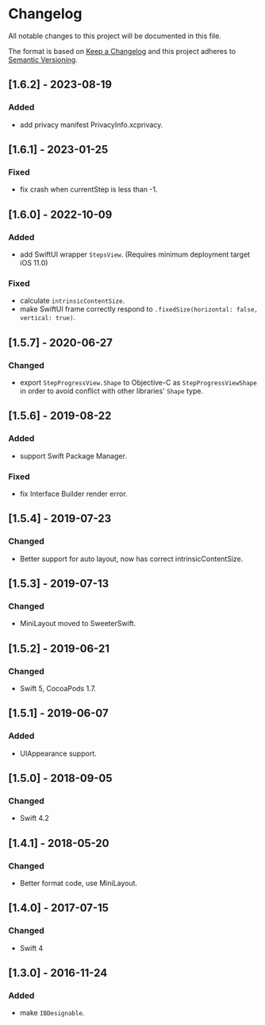 # Changelog
All notable changes to this project will be documented in this file.

The format is based on [Keep a Changelog](http://keepachangelog.com/en/1.0.0/)
and this project adheres to [Semantic Versioning](http://semver.org/spec/v2.0.0.html).

## [1.6.2] - 2023-08-19

### Added
- add privacy manifest PrivacyInfo.xcprivacy.

## [1.6.1] - 2023-01-25

### Fixed
- fix crash when currentStep is less than -1.

## [1.6.0] - 2022-10-09

### Added
- add SwiftUI wrapper `StepsView`. (Requires minimum deployment target iOS 11.0)

### Fixed
- calculate `intrinsicContentSize`.
- make SwiftUI frame correctly respond to `.fixedSize(horizontal: false, vertical: true)`.

## [1.5.7] - 2020-06-27

### Changed
- export `StepProgressView.Shape` to Objective-C as `StepProgressViewShape` in order to avoid conflict with other libraries' `Shape` type.

## [1.5.6] - 2019-08-22

### Added
- support Swift Package Manager.

### Fixed
- fix Interface Builder render error.

## [1.5.4] - 2019-07-23

### Changed
- Better support for auto layout, now has correct intrinsicContentSize.

## [1.5.3] - 2019-07-13

### Changed
- MiniLayout moved to SweeterSwift.

## [1.5.2] - 2019-06-21

### Changed
- Swift 5, CocoaPods 1.7.

## [1.5.1] - 2019-06-07

### Added
- UIAppearance support.

## [1.5.0] - 2018-09-05

### Changed
- Swift 4.2

## [1.4.1] - 2018-05-20

### Changed
- Better format code, use MiniLayout.

## [1.4.0] - 2017-07-15

### Changed
- Swift 4

## [1.3.0] - 2016-11-24

### Added
- make `IBDesignable`.
